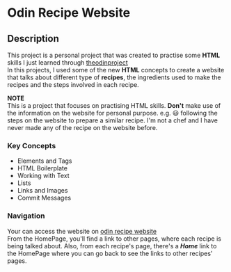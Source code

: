 # Odin Recipe Website

## Description

This project is a personal project that was created to practise some **HTML** skills I just learned through [theodinproject](https://www.theodinproject.com/)  
In this projects, I used some of the new **HTML** concepts to create a website that talks about different type of **recipes**, the ingredients used to make the recipes and the steps involved in each recipe.

**NOTE**  
This is a project that focuses on practising HTML skills. **Don't** make use of the information on the website for personal purpose. e.g. :smiley: following the steps on the website to prepare a similar recipe. I'm not a chef and I have never made any of the recipe on the website before.

### Key Concepts

- Elements and Tags
- HTML Boilerplate
- Working with Text
- Lists
- Links and Images
- Commit Messages

### Navigation

Your can access the website on [odin recipe website](https://kvsg-7.github.io/Odin-Recipes/recipes/pizza.html)  
From the HomePage, you'll find a link to other pages, where each recipe is being talked about. Also, from each recipe's page, there's a **_Home_** link to the HomePage where you can go back to see the links to other recipes' pages.